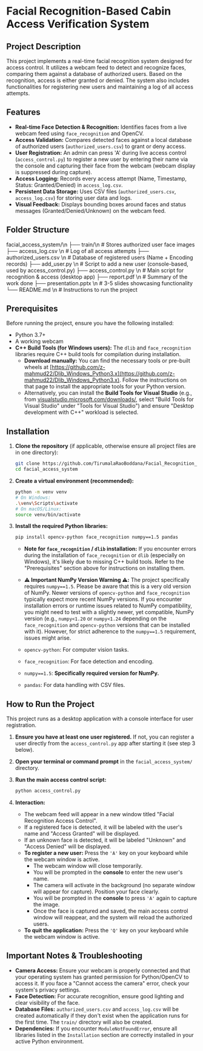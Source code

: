 
# Facial Recognition-Based Cabin Access Verification System

## Project Description

This project implements a real-time facial recognition system designed for access control. It utilizes a webcam feed to detect and recognize faces, comparing them against a database of authorized users. Based on the recognition, access is either granted or denied. The system also includes functionalities for registering new users and maintaining a log of all access attempts.

## Features

* **Real-time Face Detection & Recognition:** Identifies faces from a live webcam feed using `face_recognition` and OpenCV.
* **Access Validation:** Compares detected faces against a local database of authorized users (`authorized_users.csv`) to grant or deny access.
* **User Registration:** An admin can press 'A' during live access control (`access_control.py`) to register a new user by entering their name via the console and capturing their face from the webcam (webcam display is suppressed during capture).
* **Access Logging:** Records every access attempt (Name, Timestamp, Status: Granted/Denied) in `access_log.csv`.
* **Persistent Data Storage:** Uses CSV files (`authorized_users.csv`, `access_log.csv`) for storing user data and logs.
* **Visual Feedback:** Displays bounding boxes around faces and status messages (Granted/Denied/Unknown) on the webcam feed.

## Folder Structure

facial_access_system/\n
├── train/\n                    # Stores authorized user face images
├── access_log.csv \n           # Log of all access attempts
├── authorized_users.csv \n     # Database of registered users (Name + Encoding records)
├── add_user.py \n              # Script to add a new user (console-based, used by access_control.py)
├── access_control.py \n        # Main script for recognition & access (desktop app)
├── report.pdf      \n          # Summary of the work done
├── presentation.pptx \n         # 3-5 slides showcasing functionality
└── README.md  \n               # Instructions to run the project
## Prerequisites

Before running the project, ensure you have the following installed:

* Python 3.7+
* A working webcam
* **C++ Build Tools (for Windows users):** The `dlib` and `face_recognition` libraries require C++ build tools for compilation during installation.
    * **Download manually:** You can find the necessary tools or pre-built wheels at [https://github.com/z-mahmud22/Dlib_Windows_Python3.x](https://github.com/z-mahmud22/Dlib_Windows_Python3.x). Follow the instructions on that page to install the appropriate tools for your Python version.
    * Alternatively, you can install the **Build Tools for Visual Studio** (e.g., from [visualstudio.microsoft.com/downloads/](https://visualstudio.microsoft.com/downloads/), select "Build Tools for Visual Studio" under "Tools for Visual Studio") and ensure "Desktop development with C++" workload is selected.

## Installation
1.  **Clone the repository** (if applicable, otherwise ensure all project files are in one directory):
    ```bash
    git clone https://github.com/TirumalaRaoBoddana/Facial_Recognition_Based_Cabin_Access_Verification_System
    cd facial_access_system
    ```

2.  **Create a virtual environment (recommended):**

    ```bash
    python -m venv venv
    # On Windows:
    .\venv\Scripts\activate
    # On macOS/Linux:
    source venv/bin/activate
    ```

3.  **Install the required Python libraries:**

    ```bash
    pip install opencv-python face_recognition numpy==1.5 pandas
    ```

    * **Note for `face_recognition` / `dlib` installation:** If you encounter errors during the installation of `face_recognition` or `dlib` (especially on Windows), it's likely due to missing C++ build tools. Refer to the "Prerequisites" section above for instructions on installing them.
    * **⚠️ Important NumPy Version Warning ⚠️:** The project specifically requires `numpy==1.5`. Please be aware that this is a very old version of NumPy. Newer versions of `opencv-python` and `face_recognition` typically expect more recent NumPy versions. If you encounter installation errors or runtime issues related to NumPy compatibility, you might need to test with a slightly newer, yet compatible, NumPy version (e.g., `numpy<1.20` or `numpy<1.24` depending on the `face_recognition` and `opencv-python` versions that can be installed with it). However, for strict adherence to the `numpy==1.5` requirement, issues might arise.

    * `opencv-python`: For computer vision tasks.
    * `face_recognition`: For face detection and encoding.
    * `numpy==1.5`: **Specifically required version for NumPy.**
    * `pandas`: For data handling with CSV files.

## How to Run the Project

This project runs as a desktop application with a console interface for user registration.

1.  **Ensure you have at least one user registered.** If not, you can register a user directly from the `access_control.py` app after starting it (see step 3 below).

2.  **Open your terminal or command prompt** in the `facial_access_system/` directory.

3.  **Run the main access control script:**

    ```bash
    python access_control.py
    ```

4.  **Interaction:**
    * The webcam feed will appear in a new window titled "Facial Recognition Access Control".
    * If a registered face is detected, it will be labeled with the user's name and "Access Granted" will be displayed.
    * If an unknown face is detected, it will be labeled "Unknown" and "Access Denied" will be displayed.
    * **To register a new user:** Press the `'A'` key on your keyboard while the webcam window is active.
        * The webcam window will close temporarily.
        * You will be prompted in the **console** to enter the new user's name.
        * The camera will activate in the background (no separate window will appear for capture). Position your face clearly.
        * You will be prompted in the **console** to press `'A'` again to capture the image.
        * Once the face is captured and saved, the main access control window will reappear, and the system will reload the authorized users.
    * **To quit the application:** Press the `'Q'` key on your keyboard while the webcam window is active.

## Important Notes & Troubleshooting

* **Camera Access:** Ensure your webcam is properly connected and that your operating system has granted permission for Python/OpenCV to access it. If you face a "Cannot access the camera" error, check your system's privacy settings.
* **Face Detection:** For accurate recognition, ensure good lighting and clear visibility of the face.
* **Database Files:** `authorized_users.csv` and `access_log.csv` will be created automatically if they don't exist when the application runs for the first time. The `train/` directory will also be created.
* **Dependencies:** If you encounter `ModuleNotFoundError`, ensure all libraries listed in the `Installation` section are correctly installed in your active Python environment.
